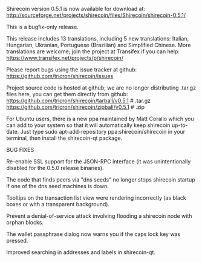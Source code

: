 Shirecoin version 0.5.1 is now available for download at:
http://sourceforge.net/projects/shirecoin/files/Shirecoin/shirecoin-0.5.1/

This is a bugfix-only release.

This release includes 13 translations, including 5 new translations:
Italian, Hungarian, Ukranian, Portuguese (Brazilian) and Simplified Chinese.
More translations are welcome; join the project at Transifex if you can help:
https://www.transifex.net/projects/p/shirecoin/

Please report bugs using the issue tracker at github:
https://github.com/tricron/shirecoin/issues

Project source code is hosted at github; we are no longer
distributing .tar.gz files here, you can get them
directly from github:
https://github.com/tricron/shirecoin/tarball/v0.5.1  # .tar.gz
https://github.com/tricron/shirecoin/zipball/v0.5.1  # .zip

For Ubuntu users, there is a new ppa maintained by Matt Corallo which
you can add to your system so that it will automatically keep
shirecoin up-to-date.  Just type
sudo apt-add-repository ppa:shirecoin/shirecoin
in your terminal, then install the shirecoin-qt package.


BUG FIXES

Re-enable SSL support for the JSON-RPC interface (it was unintentionally
disabled for the 0.5.0 release binaries).

The code that finds peers via "dns seeds" no longer stops shirecoin startup
if one of the dns seed machines is down.

Tooltips on the transaction list view were rendering incorrectly (as black boxes
or with a transparent background).

Prevent a denial-of-service attack involving flooding a shirecoin node with
orphan blocks.

The wallet passphrase dialog now warns you if the caps lock key was pressed.

Improved searching in addresses and labels in shirecoin-qt.
